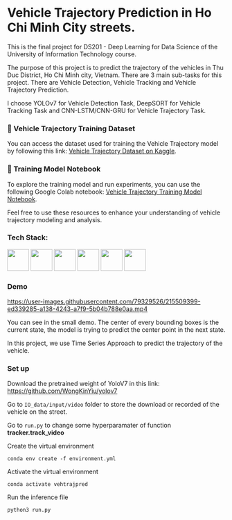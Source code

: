 # Vehicle Trajectory Prediction in Ho Chi Minh City streets.

This is the final project for DS201 - Deep Learning for Data Science of the University of Information Technology course.

The purpose of this project is to predict the trajectory of the vehicles in Thu Duc District, Ho Chi Minh city, Vietnam. There are 3 main sub-tasks for this project.
There are Vehicle Detection, Vehicle Tracking and Vehicle Trajectory Prediction.

I choose YOLOv7 for Vehicle Detection Task, DeepSORT for Vehicle Tracking Task and CNN-LSTM/CNN-GRU for Vehicle Trajectory Task.

### :file_folder: Vehicle Trajectory Training Dataset

You can access the dataset used for training the Vehicle Trajectory model by following this link: [Vehicle Trajectory Dataset on Kaggle](https://www.kaggle.com/datasets/tonchow/uit-vehpredtraj-dataset).

### :notebook: Training Model Notebook

To explore the training model and run experiments, you can use the following Google Colab notebook: [Vehicle Trajectory Training Model Notebook](https://colab.research.google.com/drive/1cmuh40m8CoNlMCn6_GFf8nw4bNr-Tz9O?usp=sharing
).

Feel free to use these resources to enhance your understanding of vehicle trajectory modeling and analysis.


### Tech Stack:
<p>
<img src="https://cdn.jsdelivr.net/gh/devicons/devicon/icons/pytorch/pytorch-original.svg" height="50px" width="50px"/>
<img src="https://cdn.jsdelivr.net/gh/devicons/devicon/icons/tensorflow/tensorflow-original.svg" height="50px" width="50px" />
<img src="https://cdn.jsdelivr.net/gh/devicons/devicon/icons/python/python-original.svg" height="50px" width="50px" />
<img src="https://cdn.jsdelivr.net/gh/devicons/devicon/icons/opencv/opencv-original.svg"  height="50px" width="50px"/>
<img src="https://cdn.jsdelivr.net/gh/devicons/devicon/icons/vscode/vscode-original.svg" height="50px" width="50px"/>
<img src="https://cdn.jsdelivr.net/gh/devicons/devicon/icons/anaconda/anaconda-original.svg" height="50px" width="50px"/>

</p>


### Demo



https://user-images.githubusercontent.com/79329526/215509399-ed339285-a138-4243-a7f9-5b04b788e0aa.mp4



You can see in the small demo. The center of every bounding boxes is the current state, the model is trying to predict the center point in the next state.

In this project, we use Time Series Approach to predict the trajectory of the vehicle.


### Set up
Download the pretrained weight of YoloV7 in this link: https://github.com/WongKinYiu/yolov7

Go to `IO_data/input/video` folder to store the download or recorded of the vehicle on the street.

Go to `run.py` to change some hyperparamater of function __tracker.track_video__

Create the virtual environment

```
conda env create -f environment.yml
```

Activate the virtual environment
```
conda activate vehtrajpred
```
Run the inference file
```
python3 run.py
```
